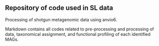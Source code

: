 ## Repository of code used in SL data

Processing of shotgun metagenomic data using anvio6.

Markdown contains all codes related to pre-processing and processing of data, taxonomical assignment, and functional profiling of each identified MAGs.
